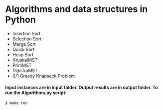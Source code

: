 # Algorithms and data structures in Python

* Insertion Sort
* Selection Sort
* Merge Sort
* Quick Sort
* Heap Sort
* KruskalMST
* PrimMST
* DijkstraMST
* 0/1 Greedy Knapsack Problem

#### Input instances are in input folder. Output results are in output folder. To run the Algorithms.py script:
```
$ make run
```


